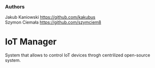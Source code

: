 ### Authors
Jakub Kaniowski https://github.com/kakubus </br>
Szymon Ciemała https://github.com/szymciem8

# IoT Manager

System that allows to control IoT devices throgh centrilized open-source system. 

